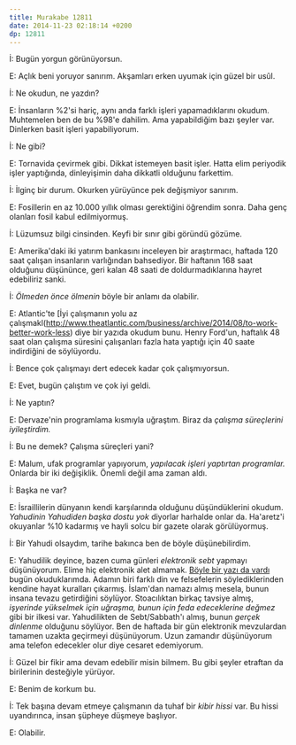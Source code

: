 ```yaml
---
title: Murakabe 12811
date: 2014-11-23 02:18:14 +0200
dp: 12811
---
```


İ: Bugün yorgun görünüyorsun.

E: Açlık beni yoruyor sanırım. Akşamları erken uyumak için güzel bir
usûl.

İ: Ne okudun, ne yazdın?

E: İnsanların %2'si hariç, aynı anda farklı işleri yapamadıklarını
okudum. Muhtemelen ben de bu %98'e dahilim. Ama yapabildiğim bazı şeyler
var. Dinlerken basit işleri yapabiliyorum.

İ: Ne gibi?

E: Tornavida çevirmek gibi. Dikkat istemeyen basit işler. Hatta elim
periyodik işler yaptığında, dinleyişimin daha dikkatli olduğunu
farkettim.

İ: İlginç bir durum. Okurken yürüyünce pek değişmiyor sanırım.

E: Fosillerin en az 10.000 yıllık olması gerektiğini öğrendim sonra.
Daha genç olanları fosil kabul edilmiyormuş.

İ: Lüzumsuz bilgi cinsinden. Keyfi bir sınır gibi göründü gözüme.

E: Amerika'daki iki yatırım bankasını inceleyen bir araştırmacı, haftada
120 saat çalışan insanların varlığından bahsediyor. Bir haftanın 168
saat olduğunu düşününce, geri kalan 48 saati de doldurmadıklarına hayret
edebiliriz sanki.

İ: *Ölmeden önce ölmenin* böyle bir anlamı da olabilir.

E: Atlantic'te [İyi çalışmanın yolu az
çalışmakl(http://www.theatlantic.com/business/archive/2014/08/to-work-better-work-less)
diye bir yazıda okudum bunu. Henry Ford'un, haftalık 48 saat olan
çalışma süresini çalışanları fazla hata yaptığı için 40 saate
indirdiğini de söylüyordu.

İ: Bence çok çalışmayı dert edecek kadar çok çalışmıyorsun.

E: Evet, bugün çalıştım ve çok iyi geldi.

İ: Ne yaptın?

E: Dervaze'nin programlama kısmıyla uğraştım. Biraz da *çalışma
süreçlerini iyileştirdim.*

İ: Bu ne demek? Çalışma süreçleri yani?

E: Malum, ufak programlar yapıyorum, *yapılacak işleri yaptırtan
programlar.* Onlarda bir iki değişiklik. Önemli değil ama zaman aldı.

İ: Başka ne var?

E: İsraillilerin dünyanın kendi karşılarında olduğunu düşündüklerini
okudum. *Yahudinin Yahudiden başka dostu yok* diyorlar harhalde onlar
da. Ha'aretz'i okuyanlar %10 kadarmış ve hayli solcu bir gazete olarak
görülüyormuş.

İ: Bir Yahudi olsaydım, tarihe bakınca ben de böyle düşünebilirdim.

E: Yahudilik deyince, bazen cuma günleri *elektronik sebt* yapmayı
düşünüyorum. Elime hiç elektronik alet almamak. [Böyle bir yazı da vardı](http://calnewport.com/blog/2014/07/22/dont-pursue-promotions-contrarian-career-advice-from-ancient-sources-of-wisdom)
bugün okuduklarımda. Adamın biri farklı din ve felsefelerin
söylediklerinden kendine hayat kuralları çıkarmış. İslam'dan namazı
almış mesela, bunun insana tevazu getirdiğini söylüyor. Stoacılıktan
birkaç tavsiye almış, *işyerinde yükselmek için uğraşma, bunun için feda
edeceklerine değmez* gibi bir ilkesi var. Yahudilikten de Sebt/Sabbath'ı
almış, bunun *gerçek dinlenme* olduğunu söylüyor. Ben de haftada bir gün
elektronik mevzulardan tamamen uzakta geçirmeyi düşünüyorum. Uzun
zamandır düşünüyorum ama telefon edecekler olur diye cesaret edemiyorum.

İ: Güzel bir fikir ama devam edebilir misin bilmem. Bu gibi şeyler
etraftan da birilerinin desteğiyle yürüyor.

E: Benim de korkum bu.

İ: Tek başına devam etmeye çalışmanın da tuhaf bir *kibir hissi* var. Bu
hissi uyandırınca, insan şüpheye düşmeye başlıyor.

E: Olabilir.
